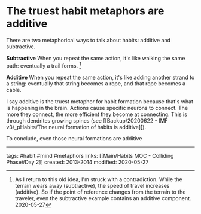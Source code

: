 # The truest habit metaphors are additive
There are two metaphorical ways to talk about habits: additive and subtractive.

**Subtractive**
When you repeat the same action, it's like walking the same path: eventually a trail forms. [^1]

**Additive**
When you repeat the same action, it's like adding another strand to a string: eventually that string becomes a rope, and that rope becomes a cable.

I say additive is the truest metaphor for habit formation because that's what is happening in the brain. Actions cause specific neurons to connect. The more they connect, the more efficient they become at connecting. This is through dendrites growing spines (see [[Backup/20200622 - IMF v3/_pHabits/The neural formation of habits is additive]]).

To conclude, even those neural formations are additive

---
tags: #habit #mind #metaphors 
links: [[Main/Habits MOC - Colliding Phase#Day 2]]
created: 2013-2014
modified: 2020-05-27


[^1]: As I return to this old idea, I'm struck with a contradiction. While the terrain wears away (subtractive), the speed of travel increases (additive). So if the point of reference changes from the terrain to the traveler, even the subtractive example contains an additive component. 2020-05-27